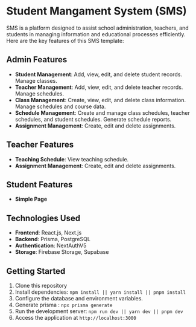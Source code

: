 ﻿# Student Mangament System (SMS)

SMS is a platform designed to assist school administration, teachers, and students in managing information and educational processes efficiently. Here are the key features of this SMS template:


## Admin Features
- **Student Management**: Add, view, edit, and delete student records. Manage classes.
- **Teacher Management**: Add, view, edit, and delete teacher records. Manage schedules.
- **Class Management**: Create, view, edit, and delete class information. Manage schedules and course data.
- **Schedule Management**: Create and manage class schedules, teacher schedules, and student schedules. Generate schedule reports.
- **Assignment Management**: Create, edit and delete assignments.
## Teacher Features
- **Teaching Schedule**: View teaching schedule.
- **Assignment Management**: Create, edit and delete assignments.

## Student Features
- **Simple Page**
    
## Technologies Used
- **Frontend**: React.js, Next.js
- **Backend**: Prisma, PostgreSQL
- **Authentication**: NextAuthV5
- **Storage**: Firebase Storage, Supabase

## Getting Started
1. Clone this repository
2. Install dependencies: `npm install || yarn install || pnpm install `
3. Configure the database and environment variables.
4. Generate prisma : `npx prisma generate`
5. Run the development server: `npm run dev || yarn dev || pnpm dev`
6. Access the application at `http://localhost:3000`


